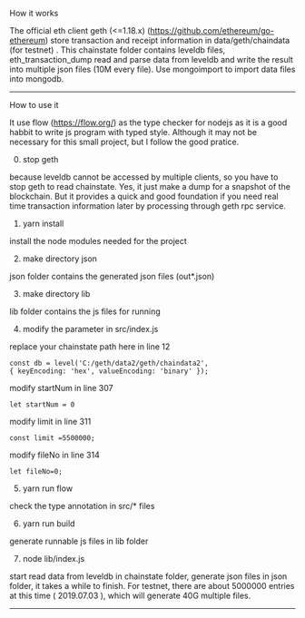 
How it works


The official eth client geth (<=1.18.x) (https://github.com/ethereum/go-ethereum) store transaction and receipt information in data/geth/chaindata (for testnet) . This chainstate folder contains leveldb files, eth_transaction_dump read and parse data from leveldb and write the result into multiple json files (10M every file). Use mongoimport to import data files into mongodb.


------------------------------------------------------------------------------------------------------

How to use it

It use flow (https://flow.org/) as the type checker for nodejs as it is a good habbit to write js program with typed style. Although it may not be necessary for this small project, but I follow the good pratice.

0. stop geth

because leveldb cannot be accessed by multiple clients, so you have to stop geth to read chainstate. Yes, it just make a dump for a snapshot of the blockchain. But it provides a quick and good foundation if you need real time transaction information later by processing through geth rpc service.

1. yarn install

install the node modules needed for the project

2. make directory json

json folder contains the generated json files (out*.json)

3. make directory lib

lib folder contains the js files for running

4. modify the parameter in src/index.js

replace your chainstate path here in line 12

    const db = level('C:/geth/data2/geth/chaindata2', 
    { keyEncoding: 'hex', valueEncoding: 'binary' });

modify startNum in line 307
    
    let startNum = 0

modify limit in line 311
    
    const limit =5500000;

modify fileNo in line 314
    
    let fileNo=0;

5. yarn run flow

check the type annotation in src/* files

6. yarn run build

generate runnable js files in lib folder

7. node lib/index.js

start read data from leveldb in chainstate folder, generate json files in json folder, it takes a while to finish. For testnet, there are about 5000000 entries at this time ( 2019.07.03 ), which will generate 40G multiple files. 


------------------------------------------------------------------------------------------------------









